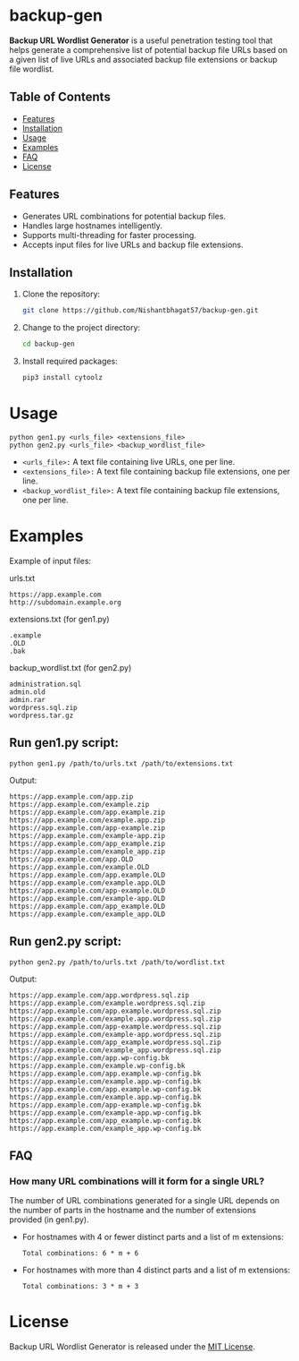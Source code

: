 # backup-gen

**Backup URL Wordlist Generator** is a useful penetration testing tool that helps generate a comprehensive list of potential backup file URLs based on a given list of live URLs and associated backup file extensions or backup file wordlist.

## Table of Contents

- [Features](#features)
- [Installation](#installation)
- [Usage](#usage)
- [Examples](#examples)
- [FAQ](#faq)
- [License](#license)

## Features

- Generates URL combinations for potential backup files.
- Handles large hostnames intelligently.
- Supports multi-threading for faster processing.
- Accepts input files for live URLs and backup file extensions.

## Installation

1. Clone the repository:
   ```bash
   git clone https://github.com/Nishantbhagat57/backup-gen.git
   ```

2. Change to the project directory:
  
   ```bash
   cd backup-gen
   ```

3. Install required packages:

   ```bash
   pip3 install cytoolz
   ```


# Usage
```
python gen1.py <urls_file> <extensions_file>
python gen2.py <urls_file> <backup_wordlist_file>
```

- ```<urls_file>:``` A text file containing live URLs, one per line.
- ```<extensions_file>:``` A text file containing backup file extensions, one per line.
- ```<backup_wordlist_file>:``` A text file containing backup file extensions, one per line.


# Examples

Example of input files:

urls.txt
  ```
  https://app.example.com
  http://subdomain.example.org
  ```

extensions.txt (for gen1.py)
  ```
  .example
  .OLD
  .bak
  ```

backup_wordlist.txt (for gen2.py)
  ```
  administration.sql
  admin.old
  admin.rar
  wordpress.sql.zip
  wordpress.tar.gz
  ```

## Run gen1.py script:

  ```python gen1.py /path/to/urls.txt /path/to/extensions.txt```

Output:
  ```
  https://app.example.com/app.zip
  https://app.example.com/example.zip
  https://app.example.com/app.example.zip
  https://app.example.com/example.app.zip
  https://app.example.com/app-example.zip
  https://app.example.com/example-app.zip
  https://app.example.com/app_example.zip
  https://app.example.com/example_app.zip
  https://app.example.com/app.OLD
  https://app.example.com/example.OLD
  https://app.example.com/app.example.OLD
  https://app.example.com/example.app.OLD
  https://app.example.com/app-example.OLD
  https://app.example.com/example-app.OLD
  https://app.example.com/app_example.OLD
  https://app.example.com/example_app.OLD
  ```

## Run gen2.py script:

   ```python gen2.py /path/to/urls.txt /path/to/wordlist.txt```

Output:
  ```
  https://app.example.com/app.wordpress.sql.zip
  https://app.example.com/example.wordpress.sql.zip
  https://app.example.com/app.example.wordpress.sql.zip
  https://app.example.com/example.app.wordpress.sql.zip
  https://app.example.com/app-example.wordpress.sql.zip
  https://app.example.com/example-app.wordpress.sql.zip
  https://app.example.com/app_example.wordpress.sql.zip
  https://app.example.com/example_app.wordpress.sql.zip
  https://app.example.com/app.wp-config.bk
  https://app.example.com/example.wp-config.bk
  https://app.example.com/app.example.wp-config.bk
  https://app.example.com/example.app.wp-config.bk
  https://app.example.com/app.example.wp-config.bk
  https://app.example.com/example.app.wp-config.bk
  https://app.example.com/app-example.wp-config.bk
  https://app.example.com/example-app.wp-config.bk
  https://app.example.com/app_example.wp-config.bk
  https://app.example.com/example_app.wp-config.bk
  ```

## FAQ

### How many URL combinations will it form for a single URL?

The number of URL combinations generated for a single URL depends on the number of parts in the hostname and the number of extensions provided (in gen1.py).

- For hostnames with 4 or fewer distinct parts and a list of m extensions:

    ```Total combinations: 6 * m + 6```

- For hostnames with more than 4 distinct parts and a list of m extensions:

    ```Total combinations: 3 * m + 3```

# License
Backup URL Wordlist Generator is released under the [MIT License](LICENSE).
